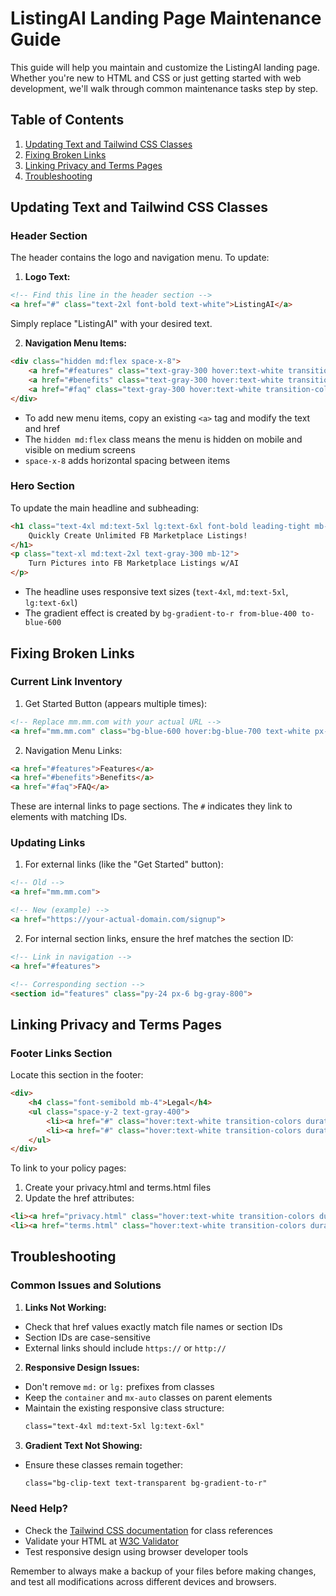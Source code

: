 # ListingAI Landing Page Maintenance Guide

This guide will help you maintain and customize the ListingAI landing page. Whether you're new to HTML and CSS or just getting started with web development, we'll walk through common maintenance tasks step by step.

## Table of Contents
1. [Updating Text and Tailwind CSS Classes](#updating-text-and-tailwind-css-classes)
2. [Fixing Broken Links](#fixing-broken-links)
3. [Linking Privacy and Terms Pages](#linking-privacy-and-terms-pages)
4. [Troubleshooting](#troubleshooting)

## Updating Text and Tailwind CSS Classes

### Header Section
The header contains the logo and navigation menu. To update:

1. **Logo Text:**
```html
<!-- Find this line in the header section -->
<a href="#" class="text-2xl font-bold text-white">ListingAI</a>
```
Simply replace "ListingAI" with your desired text.

2. **Navigation Menu Items:**
```html
<div class="hidden md:flex space-x-8">
    <a href="#features" class="text-gray-300 hover:text-white transition-colors duration-300">Features</a>
    <a href="#benefits" class="text-gray-300 hover:text-white transition-colors duration-300">Benefits</a>
    <a href="#faq" class="text-gray-300 hover:text-white transition-colors duration-300">FAQ</a>
</div>
```
- To add new menu items, copy an existing `<a>` tag and modify the text and href
- The `hidden md:flex` class means the menu is hidden on mobile and visible on medium screens
- `space-x-8` adds horizontal spacing between items

### Hero Section
To update the main headline and subheading:

```html
<h1 class="text-4xl md:text-5xl lg:text-6xl font-bold leading-tight mb-6 bg-clip-text text-transparent bg-gradient-to-r from-blue-400 to-blue-600">
    Quickly Create Unlimited FB Marketplace Listings!
</h1>
<p class="text-xl md:text-2xl text-gray-300 mb-12">
    Turn Pictures into FB Marketplace Listings w/AI
</p>
```
- The headline uses responsive text sizes (`text-4xl`, `md:text-5xl`, `lg:text-6xl`)
- The gradient effect is created by `bg-gradient-to-r from-blue-400 to-blue-600`

## Fixing Broken Links

### Current Link Inventory
1. Get Started Button (appears multiple times):
```html
<!-- Replace mm.mm.com with your actual URL -->
<a href="mm.mm.com" class="bg-blue-600 hover:bg-blue-700 text-white px-6 py-2 rounded-full">
```

2. Navigation Menu Links:
```html
<a href="#features">Features</a>
<a href="#benefits">Benefits</a>
<a href="#faq">FAQ</a>
```
These are internal links to page sections. The `#` indicates they link to elements with matching IDs.

### Updating Links
1. For external links (like the "Get Started" button):
```html
<!-- Old -->
<a href="mm.mm.com">

<!-- New (example) -->
<a href="https://your-actual-domain.com/signup">
```

2. For internal section links, ensure the href matches the section ID:
```html
<!-- Link in navigation -->
<a href="#features">

<!-- Corresponding section -->
<section id="features" class="py-24 px-6 bg-gray-800">
```

## Linking Privacy and Terms Pages

### Footer Links Section
Locate this section in the footer:
```html
<div>
    <h4 class="font-semibold mb-4">Legal</h4>
    <ul class="space-y-2 text-gray-400">
        <li><a href="#" class="hover:text-white transition-colors duration-300">Privacy Policy</a></li>
        <li><a href="#" class="hover:text-white transition-colors duration-300">Terms of Service</a></li>
    </ul>
</div>
```

To link to your policy pages:
1. Create your privacy.html and terms.html files
2. Update the href attributes:
```html
<li><a href="privacy.html" class="hover:text-white transition-colors duration-300">Privacy Policy</a></li>
<li><a href="terms.html" class="hover:text-white transition-colors duration-300">Terms of Service</a></li>
```

## Troubleshooting

### Common Issues and Solutions

1. **Links Not Working:**
- Check that href values exactly match file names or section IDs
- Section IDs are case-sensitive
- External links should include `https://` or `http://`

2. **Responsive Design Issues:**
- Don't remove `md:` or `lg:` prefixes from classes
- Keep the `container` and `mx-auto` classes on parent elements
- Maintain the existing responsive class structure:
  ```html
  class="text-4xl md:text-5xl lg:text-6xl"
  ```

3. **Gradient Text Not Showing:**
- Ensure these classes remain together:
  ```html
  class="bg-clip-text text-transparent bg-gradient-to-r"
  ```

### Need Help?
- Check the [Tailwind CSS documentation](https://tailwindcss.com/docs) for class references
- Validate your HTML at [W3C Validator](https://validator.w3.org/)
- Test responsive design using browser developer tools

Remember to always make a backup of your files before making changes, and test all modifications across different devices and browsers.